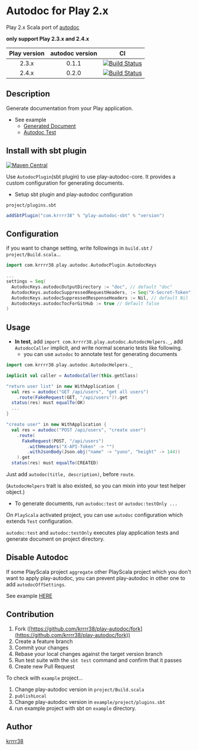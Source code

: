 Autodoc for Play 2.x
====

Play 2.x Scala port of [autodoc](https://github.com/r7kamura/autodoc/)

**only support Play 2.3.x and 2.4.x**

| Play version    | autodoc version | CI                                                                                                                         |
| :-------------: |:---------------:|:--------------------------------------------------------------------------------------------------------------------------:|
| 2.3.x           | 0.1.1           | [![Build Status](https://travis-ci.org/krrrr38/play-autodoc.svg?branch=2.3.x)](https://travis-ci.org/krrrr38/play-autodoc) |
| 2.4.x           | 0.2.0           | [![Build Status](https://travis-ci.org/krrrr38/play-autodoc.svg?branch=2.4.x)](https://travis-ci.org/krrrr38/play-autodoc) |

## Description
Generate documentation from your Play application.

- See example
  - [Generated Document](https://github.com/krrrr38/play-autodoc/blob/2.4.x/example/doc/Users.md)
  - [Autodoc Test](https://github.com/krrrr38/play-autodoc/blob/2.4.x/example/test/UsersSpec.scala)

## Install with sbt plugin
[![Maven Central](https://maven-badges.herokuapp.com/maven-central/com.krrrr38/play-autodoc-sbt/badge.svg)](https://maven-badges.herokuapp.com/maven-central/com.krrrr38/play-autodoc-sbt)

Use `AutodocPlugin`(sbt plugin) to use play-autodoc-core. It provides a custom configuration for generating documents.

- Setup sbt plugin and play-autodoc configuration

`project/plugins.sbt`
```scala
addSbtPlugin("com.krrrr38" % "play-autodoc-sbt" % "version")
```

## Configuration
if you want to change setting, write followings in `build.sbt` / `project/Build.scala`...

```scala
import com.krrrr38.play.autodoc.AutodocPlugin.AutodocKeys

...
settings = Seq(
  AutodocKeys.autodocOutputDirectory := "doc", // default "doc"
  AutodocKeys.autodocSuppressedRequestHeaders, := Seq("X-Secret-Token"), // default Nil
  AutodocKeys.autodocSuppressedResponseHeaders := Nil, // default Nil
  AutodocKeys.autodocTocForGitHub := true // default false
)
```

## Usage
- **In test**, add `import com.krrrr38.play.autodoc.AutodocHelpers._`, add `AutodocCaller` implicit, and write normal scenario tests like following.
  - you can use `autodoc` to annotate test for generating documents

```scala
import com.krrrr38.play.autodoc.AutodocHelpers._

implicit val caller = AutodocCaller(this.getClass)

"return user list" in new WithApplication {
  val res = autodoc("GET /api/users", "get all users")
    .route(FakeRequest(GET, "/api/users")).get
  status(res) must equalTo(OK)
  ...
}

"create user" in new WithApplication {
  val res = autodoc("POST /api/users", "create user")
    .route(
      FakeRequest(POST, "/api/users")
        .withHeaders("X-API-Token" -> "")
        .withJsonBody(Json.obj("name" -> "yuno", "height" -> 144))
    ).get
  status(res) must equalTo(CREATED)
```

Just add `autodoc(title, description)`, before `route`.

(`AutodocHelpers` trait is also existed, so you can mixin into your test helper object.)

- To generate documents, run `autodoc:test` or `autodoc:testOnly ...`

On `PlayScala` activated project, you can use `autodoc` configuration which extends `Test` configuration.

`autodoc:test` and `autodoc:testOnly` executes play application tests and generate document on project directory.

## Disable Autodoc
If some PlayScala project `aggregate` other PlayScala project which you don't want to apply play-autodoc, you can prevent play-autodoc in other one to add `autodocOffSettings`.

See example [HERE](https://github.com/krrrr38/play-autodoc/blob/2.4.x/example/project/Build.scala)

## Contribution

1. Fork ([https://github.com/krrrr38/play-autodoc/fork](https://github.com/krrrr38/play-autodoc/fork))
1. Create a feature branch
1. Commit your changes
1. Rebase your local changes against the target version branch
1. Run test suite with the `sbt test` command and confirm that it passes
1. Create new Pull Request

To check with `example` project...

1. Change play-autodoc version in `project/Build.scala`
1. `publishLocal`
1. Change play-autodoc version in `example/project/plugins.sbt`
1. run example project with sbt on `example` directory.

## Author

[krrrr38](https://github.com/krrrr38)
